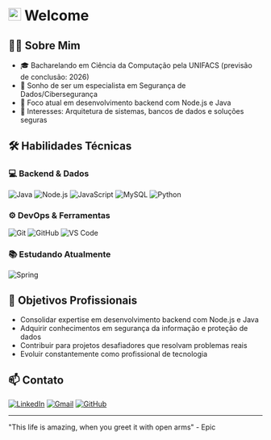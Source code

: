 #  <img src="https://github.com/user-attachments/assets/6d68e278-1eb5-4802-86cf-64d38eb020b5" alt="Descrição" width="25"> Welcome



## 👨‍💻 Sobre Mim

- 🎓 Bacharelando em Ciência da Computação pela UNIFACS (previsão de conclusão: 2026)
- 🔐 Sonho de ser um especialista em Segurança de Dados/Cibersegurança
- 🚀 Foco atual em desenvolvimento backend com Node.js e Java
- 🧠 Interesses: Arquitetura de sistemas, bancos de dados e soluções seguras

## 🛠 Habilidades Técnicas

### 💻 Backend & Dados
![Java](https://img.shields.io/badge/Java-ED8B00?style=for-the-badge&logo=openjdk&logoColor=white)
![Node.js](https://img.shields.io/badge/Node.js-339933?style=for-the-badge&logo=nodedotjs&logoColor=white)
![JavaScript](https://img.shields.io/badge/JavaScript-F7DF1E?style=for-the-badge&logo=javascript&logoColor=black)
![MySQL](https://img.shields.io/badge/MySQL-4479A1?style=for-the-badge&logo=mysql&logoColor=white)
![Python](https://img.shields.io/badge/Python-3776AB?style=for-the-badge&logo=python&logoColor=white)

### ⚙️ DevOps & Ferramentas
![Git](https://img.shields.io/badge/Git-F05032?style=for-the-badge&logo=git&logoColor=white)
![GitHub](https://img.shields.io/badge/GitHub-181717?style=for-the-badge&logo=github&logoColor=white)
![VS Code](https://img.shields.io/badge/VS_Code-007ACC?style=for-the-badge&logo=visual-studio-code&logoColor=white)

### 📚 Estudando Atualmente
![Spring](https://img.shields.io/badge/Spring-6DB33F?style=for-the-badge&logo=spring&logoColor=white)

## 🎯 Objetivos Profissionais

- Consolidar expertise em desenvolvimento backend com Node.js e Java
- Adquirir conhecimentos em segurança da informação e proteção de dados
- Contribuir para projetos desafiadores que resolvam problemas reais
- Evoluir constantemente como profissional de tecnologia

## 📫 Contato

[![LinkedIn](https://img.shields.io/badge/LinkedIn-0077B5?style=for-the-badge&logo=linkedin&logoColor=white)](https://www.linkedin.com/in/vitor09/)
[![Gmail](https://img.shields.io/badge/Gmail-D14836?style=for-the-badge&logo=gmail&logoColor=white)](mailto:jvno09229009@gmail.com)
[![GitHub](https://img.shields.io/badge/GitHub-100000?style=for-the-badge&logo=github&logoColor=white)](https://github.com/VihSousa)

---

"This life is amazing, when you greet it with open arms" - Epic
